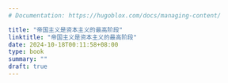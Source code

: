```yaml
---
# Documentation: https://hugoblox.com/docs/managing-content/

title: "帝国主义是资本主义的最高阶段"
linktitle: "帝国主义是资本主义的最高阶段"
date: 2024-10-18T00:11:58+08:00
type: book
summary: ""
draft: true
---
```

